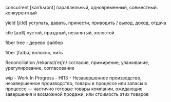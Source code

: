 concurrent [kənˈkʌrənt] параллельный, одновременный, совместный. конкурентный

yield [jiːld] уступать, давать, принести, приводить / выход, доход, отдача

idle [aɪdl] пустой, праздный, незанятый, холостой

fiber tree - дерево файбер

fiber [faɪbə] волокно, нить

Reconciliation /rekənsɪlɪˈeɪʃn/ согласие, примирение, улаживание, урегулирование, согласование

wip - Work In Progress - НПЗ - Незавершенное производство, незавершенное производство, товары в процессе или запасы в процессе — частично готовые товары компании, ожидающие завершения и возможной продажи, или стоимость этих товаров